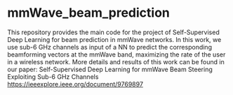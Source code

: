 # mmWave_beam_prediction
This repository provides the main code for the project of Self-Supervised Deep Learning for beam prediction in mmWave networks.
In this work, we use sub-6 GHz channels as input of a NN to predict the corresponding beamforming vectors at the mmWave band, maximizing the rate of the user in a wireless network. More details and results of this work can be found in our paper: Self-Supervised Deep Learning for mmWave Beam Steering Exploiting Sub-6 GHz Channels
https://ieeexplore.ieee.org/document/9769897
